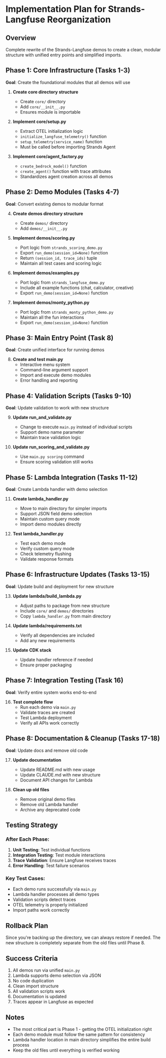 # Implementation Plan for Strands-Langfuse Reorganization

## Overview
Complete rewrite of the Strands-Langfuse demos to create a clean, modular structure with unified entry points and simplified imports.

## Phase 1: Core Infrastructure (Tasks 1-3)
**Goal**: Create the foundational modules that all demos will use

1. **Create core directory structure**
   - Create `core/` directory
   - Add `core/__init__.py`
   - Ensures module is importable

2. **Implement core/setup.py**
   - Extract OTEL initialization logic
   - `initialize_langfuse_telemetry()` function
   - `setup_telemetry(service_name)` function
   - Must be called before importing Strands Agent

3. **Implement core/agent_factory.py**
   - `create_bedrock_model()` function
   - `create_agent()` function with trace attributes
   - Standardizes agent creation across all demos

## Phase 2: Demo Modules (Tasks 4-7)
**Goal**: Convert existing demos to modular format

4. **Create demos directory structure**
   - Create `demos/` directory
   - Add `demos/__init__.py`

5. **Implement demos/scoring.py**
   - Port logic from `strands_scoring_demo.py`
   - Export `run_demo(session_id=None)` function
   - Return `(session_id, trace_ids)` tuple
   - Maintain all test cases and scoring logic

6. **Implement demos/examples.py**
   - Port logic from `strands_langfuse_demo.py`
   - Include all example functions (chat, calculator, creative)
   - Export `run_demo(session_id=None)` function

7. **Implement demos/monty_python.py**
   - Port logic from `strands_monty_python_demo.py`
   - Maintain all the fun interactions
   - Export `run_demo(session_id=None)` function

## Phase 3: Main Entry Point (Task 8)
**Goal**: Create unified interface for running demos

8. **Create and test main.py**
   - Interactive menu system
   - Command-line argument support
   - Import and execute demo modules
   - Error handling and reporting

## Phase 4: Validation Scripts (Tasks 9-10)
**Goal**: Update validation to work with new structure

9. **Update run_and_validate.py**
   - Change to execute `main.py` instead of individual scripts
   - Support demo name parameter
   - Maintain trace validation logic

10. **Update run_scoring_and_validate.py**
    - Use `main.py scoring` command
    - Ensure scoring validation still works

## Phase 5: Lambda Integration (Tasks 11-12)
**Goal**: Create Lambda handler with demo selection

11. **Create lambda_handler.py**
    - Move to main directory for simpler imports
    - Support JSON field demo selection
    - Maintain custom query mode
    - Import demo modules directly

12. **Test lambda_handler.py**
    - Test each demo mode
    - Verify custom query mode
    - Check telemetry flushing
    - Validate response formats

## Phase 6: Infrastructure Updates (Tasks 13-15)
**Goal**: Update build and deployment for new structure

13. **Update lambda/build_lambda.py**
    - Adjust paths to package from new structure
    - Include `core/` and `demos/` directories
    - Copy `lambda_handler.py` from main directory

14. **Update lambda/requirements.txt**
    - Verify all dependencies are included
    - Add any new requirements

15. **Update CDK stack**
    - Update handler reference if needed
    - Ensure proper packaging

## Phase 7: Integration Testing (Task 16)
**Goal**: Verify entire system works end-to-end

16. **Test complete flow**
    - Run each demo via `main.py`
    - Validate traces are created
    - Test Lambda deployment
    - Verify all APIs work correctly

## Phase 8: Documentation & Cleanup (Tasks 17-18)
**Goal**: Update docs and remove old code

17. **Update documentation**
    - Update README.md with new usage
    - Update CLAUDE.md with new structure
    - Document API changes for Lambda

18. **Clean up old files**
    - Remove original demo files
    - Remove old Lambda handler
    - Archive any deprecated code

## Testing Strategy

### After Each Phase:
1. **Unit Testing**: Test individual functions
2. **Integration Testing**: Test module interactions
3. **Trace Validation**: Ensure Langfuse receives traces
4. **Error Handling**: Test failure scenarios

### Key Test Cases:
- Each demo runs successfully via `main.py`
- Lambda handler processes all demo types
- Validation scripts detect traces
- OTEL telemetry is properly initialized
- Import paths work correctly

## Rollback Plan
Since you're backing up the directory, we can always restore if needed. The new structure is completely separate from the old files until Phase 8.

## Success Criteria
1. All demos run via unified `main.py`
2. Lambda supports demo selection via JSON
3. No code duplication
4. Clean import structure
5. All validation scripts work
6. Documentation is updated
7. Traces appear in Langfuse as expected

## Notes
- The most critical part is Phase 1 - getting the OTEL initialization right
- Each demo module must follow the same pattern for consistency
- Lambda handler location in main directory simplifies the entire build process
- Keep the old files until everything is verified working